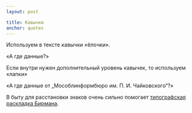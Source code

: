 ```yaml
---
layout: post

title: Кавычки
anchor: quotes
---
```


Используем в тексте кавычки «ёлочки».

<span class="example p-2">«А где данные?»</span>

Если внутри нужен дополнительный уровень кавычек, то используем «лапки»

<span class="example p-2">«А где данные от „Мособлинформбюро им. П. И. Чайковского“?»</span>

В быту для расстановки знаков очень сильно помогает <a href="https://ilyabirman.ru/projects/typography-layout/" target="_blank">типографская раскладка Бирмана</a>.
